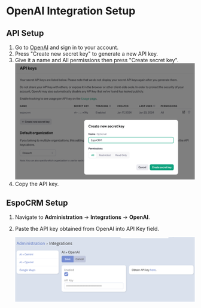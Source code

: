 # OpenAI Integration Setup

## API Setup

1. Go to [OpenAI](https://platform.openai.com/api-keys) and sign in to your account.
2. Press "Create new secret key" to generate a new API key.
3. Give it a name and All permissions then press "Create secret key".
   ![img.png](../../../_static/images/extensions/ai/providers/openai/setup-1.png)
4. Copy the API key.

## EspoCRM Setup

1. Navigate to **Administration** -> **Integrations** -> **OpenAI**.
2. Paste the API key obtained from OpenAI into API Key field.

   ![img.png](../../../_static/images/extensions/ai/providers/openai/setup-0.png)
